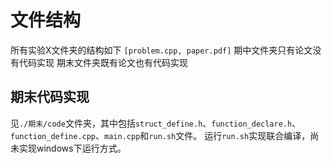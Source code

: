 # 文件结构
所有实验X文件夹的结构如下
`[problem.cpp, paper.pdf]`
期中文件夹只有论文没有代码实现
期末文件夹既有论文也有代码实现
## 期末代码实现
见`./期末/code`文件夹，其中包括`struct_define.h`、`function_declare.h`、`function_define.cpp`、`main.cpp`和`run.sh`文件。
运行`run.sh`实现联合编译，尚未实现windows下运行方式。
